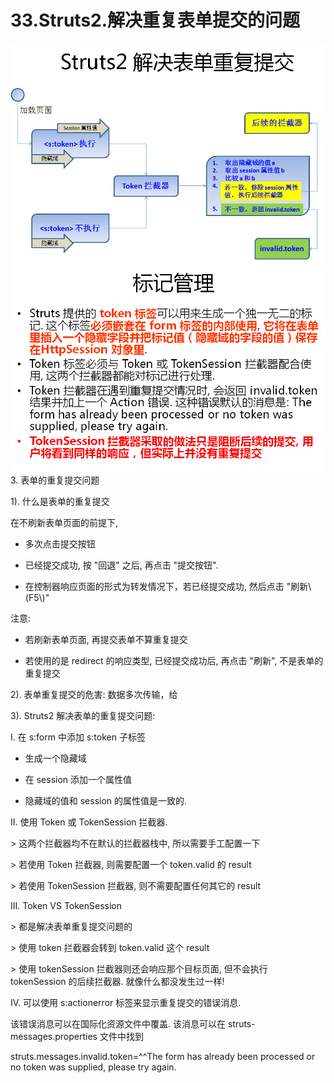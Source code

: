 # 33.Struts2.解决重复表单提交的问题

![](/assets/33-1.png)![](/assets/33-2.png)3. 表单的重复提交问题

1\). 什么是表单的重复提交

在不刷新表单页面的前提下,

* 多次点击提交按钮
* 已经提交成功, 按 "回退" 之后, 再点击 "提交按钮".

* 在控制器响应页面的形式为转发情况下，若已经提交成功, 然后点击 "刷新\\(F5\\)"

注意:

* 若刷新表单页面, 再提交表单不算重复提交

* 若使用的是 redirect 的响应类型, 已经提交成功后, 再点击 "刷新", 不是表单的重复提交

2\). 表单重复提交的危害: 数据多次传输，给

3\). Struts2 解决表单的重复提交问题:

I. 在 s:form 中添加 s:token 子标签

* 生成一个隐藏域

* 在 session 添加一个属性值

* 隐藏域的值和 session 的属性值是一致的.





II. 使用 Token 或 TokenSession 拦截器.

&gt; 这两个拦截器均不在默认的拦截器栈中, 所以需要手工配置一下

&gt; 若使用 Token 拦截器, 则需要配置一个 token.valid 的 result

&gt; 若使用 TokenSession 拦截器, 则不需要配置任何其它的 result





III. Token VS TokenSession

&gt; 都是解决表单重复提交问题的

&gt; 使用 token 拦截器会转到 token.valid 这个 result

&gt; 使用 tokenSession 拦截器则还会响应那个目标页面, 但不会执行 tokenSession 的后续拦截器. 就像什么都没发生过一样!

  


IV. 可以使用 s:actionerror 标签来显示重复提交的错误消息.

该错误消息可以在国际化资源文件中覆盖. 该消息可以在 struts-messages.properties 文件中找到

struts.messages.invalid.token=^^The form has already been processed or no token was supplied, please try again.

